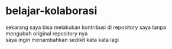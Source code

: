# belajar-kolaborasi
sekarang saya bisa melakukan kontribusi di repository saya tanpa mengubah original repository nya<br>
saya ingin menambahkan sedikit kata kata lagi
